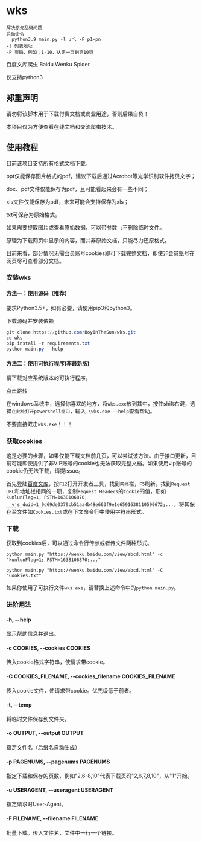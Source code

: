 # wks
```
解决原先乱码问题
启动命令
  python3.9 main.py -l url -P p1-pn
-l 列表地址
-P 页码，例如：1-10，从第一页到第10页
```
百度文库爬虫  Baidu Wenku Spider

仅支持python3

## 郑重声明

请勿将该脚本用于下载付费文档或商业用途，否则后果自负！

本项目仅为方便查看在线文档和交流爬虫技术。

## 使用教程

目前该项目支持所有格式文档下载。

ppt仅能保存图片格式的pdf，建议下载后通过Acrobot等光学识别软件拷贝文字；

doc、pdf文件仅能保存为pdf，且可能看起来会有一些不同；

xls文件仅能保存为pdf，未来可能会支持保存为xls；

txt可保存为原始格式。

如果需要提取图片或查看原始数据，可以带参数`-t`不删除临时文件。

原理为下载网页中显示的内容，而并非原始文档，只能尽力还原格式。

目前来看，部分情况无需会员账号cookies即可下载完整文档，即使非会员账号在网页尽可查看部分文档。

### 安装wks

#### 方法一：使用源码（推荐）

要求Python3.5+，如有必要，请使用pip3和python3。

下载源码并安装依赖

```powershell
git clone https://github.com/BoyInTheSun/wks.git
cd wks
pip install -r requirements.txt
python main.py --help
```

#### 方法二：使用可执行程序(非最新版)

请下载对应系统版本的可执行程序。

[点击跳转](https://github.com/BoyInTheSun/wks/releases)

在windows系统中，选择你喜欢的地方，将`wks.exe`放到其中，按住shift右键，选择`在此处打开powershell窗口`，输入`.\wks.exe --help`查看帮助。

不要直接双击`wks.exe`！！！

### 获取cookies

这是必要的步骤，如果仅能下载文档前几页，可以尝试该方法。由于接口更新，目前可能即使提供了非VIP账号的cookie也无法获取完整文档。如果使用vip账号的cookie仍无法下载，请提issue。

首先登陆[百度文库](https://wenku.baidu.com/)，按`F12`打开开发者工具，找到`网络`栏，`F5`刷新，找到`Request URL`和地址栏相同的一项，复制`Request Headers`的`Cookie`的值，形如`kunlunFlag=1; PSTM=1638106870; __yjs_duid=1_9d69de0379cb51aa4b48e663f9e1e6591638110590672;...`。将其保存至文件如`Cookies.txt`或在下文命令行中使用字符串形式。

### 下载

获取到cookies后，可以通过命令行传参或者传文件两种形式。

`python main.py "https://wenku.baidu.com/view/abcd.html" -c "kunlunFlag=1; PSTM=1638106870;..."`

`python main.py "https://wenku.baidu.com/view/abcd.html" -C "Cookies.txt"`

如果你使用了可执行文件`wks.exe`，请替换上述命令中的`python main.py`。

### 进阶用法

#### -h, --help

显示帮助信息并退出。

#### -c COOKIES, --cookies COOKIES

传入cookie格式字符串，使请求带cookie。

#### -C COOKIES_FILENAME, --cookies_filename COOKIES_FILENAME

传入cookie文件，使请求带cookie。优先级低于前者。

#### -t, --temp

将临时文件保存到文件夹。

#### -o OUTPUT, --output OUTPUT

指定文件名（后缀名自动生成）

#### -p PAGENUMS, --pagenums PAGENUMS

指定下载和保存的页数，例如"2,6-8,10"代表下载页码"2,6,7,8,10"，从"1"开始。

#### -u USERAGENT, --useragent USERAGENT

指定请求时User-Agent。

#### -F FILENAME, --filename FILENAME

批量下载。传入文件名，文件中一行一个链接。
